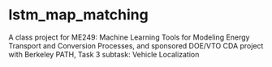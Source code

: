 # lstm_map_matching
 A class project for ME249: Machine Learning Tools for Modeling Energy Transport and Conversion Processes, and sponsored DOE/VTO CDA project with Berkeley PATH, Task 3 subtask: Vehicle Localization
